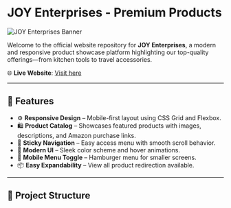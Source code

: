 # JOY Enterprises - Premium Products

![JOY Enterprises Banner](images/1000187826-Picsart-AiImageEnhancer%20(2).png)

Welcome to the official website repository for **JOY Enterprises**, a modern and responsive product showcase platform highlighting our top-quality offerings—from kitchen tools to travel accessories.

🌐 **Live Website**: [Visit here](https://pavan-1702.github.io/joy-enterprises/)

---

## 📌 Features

- ⚙️ **Responsive Design** – Mobile-first layout using CSS Grid and Flexbox.
- 🛍️ **Product Catalog** – Showcases featured products with images, descriptions, and Amazon purchase links.
- 🧭 **Sticky Navigation** – Easy access menu with smooth scroll behavior.
- 🎨 **Modern UI** – Sleek color scheme and hover animations.
- 📱 **Mobile Menu Toggle** – Hamburger menu for smaller screens.
- 📦 **Easy Expandability** – View all product redirection available.

---

## 📁 Project Structure

